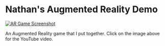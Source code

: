 Nathan's Augmented Reality Demo
==============================

[![AR Game Screenshot](https://img.youtube.com/vi/YWG4nhdsySE/0.jpg)](https://www.youtube.com/watch?v=YWG4nhdsySE)

An Augmented Reality game that I put together. Click on the image above for the YouTube video.

